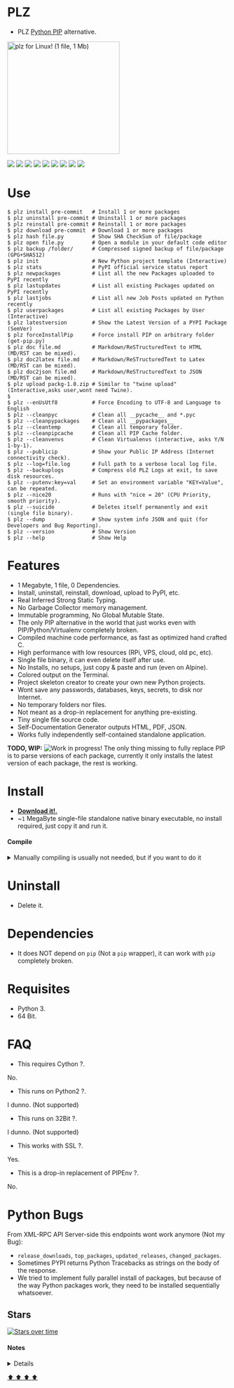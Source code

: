 # PLZ

- PLZ [Python PIP](https://pypi.org) alternative.

<img src="https://raw.githubusercontent.com/juancarlospaco/plz/master/python-wat.png" width="256" height="256" title="plz for Linux! (1 file, 1 Mb)">

![](https://img.shields.io/github/languages/count/juancarlospaco/plz?logoColor=green&style=for-the-badge)
![](https://img.shields.io/github/languages/top/juancarlospaco/plz?style=for-the-badge)
![](https://img.shields.io/github/stars/juancarlospaco/plz?style=for-the-badge)
![](https://img.shields.io/maintenance/yes/2020?style=for-the-badge)
![](https://img.shields.io/github/languages/code-size/juancarlospaco/plz?style=for-the-badge)
![](https://img.shields.io/github/issues-raw/juancarlospaco/plz?style=for-the-badge)
![](https://img.shields.io/github/issues-pr-raw/juancarlospaco/plz?style=for-the-badge)
![](https://img.shields.io/github/last-commit/juancarlospaco/plz?style=for-the-badge)
![](https://img.shields.io/liberapay/patrons/juancarlospaco?style=for-the-badge)


# Use

```console
$ plz install pre-commit   # Install 1 or more packages
$ plz uninstall pre-commit # Uninstall 1 or more packages
$ plz reinstall pre-commit # Reinstall 1 or more packages
$ plz download pre-commit  # Download 1 or more packages
$ plz hash file.py         # Show SHA CheckSum of file/package
$ plz open file.py         # Open a module in your default code editor
$ plz backup /folder/      # Compressed signed backup of file/package (GPG+SHA512)
$ plz init                 # New Python project template (Interactive)
$ plz stats                # PyPI official service status report
$ plz newpackages          # List all the new Packages uploaded to PyPI recently
$ plz lastupdates          # List all existing Packages updated on PyPI recently
$ plz lastjobs             # List all new Job Posts updated on Python recently
$ plz userpackages         # List all existing Packages by User (Interactive)
$ plz latestversion        # Show the Latest Version of a PYPI Package (SemVer)
$ plz forceInstallPip      # Force install PIP on arbitrary folder (get-pip.py)
$ plz doc file.md          # Markdown/ReSTructuredText to HTML  (MD/RST can be mixed).
$ plz doc2latex file.md    # Markdown/ReSTructuredText to Latex (MD/RST can be mixed).
$ plz doc2json file.md     # Markdown/ReSTructuredText to JSON  (MD/RST can be mixed).
$ plz upload packg-1.0.zip # Similar to "twine upload" (Interactive,asks user,wont need Twine).
$
$ plz --enUsUtf8           # Force Encoding to UTF-8 and Language to English
$ plz --cleanpyc           # Clean all __pycache__ and *.pyc
$ plz --cleanpypackages    # Clean all __pypackages__
$ plz --cleantemp          # Clean all temporary folder.
$ plz --cleanpipcache      # Clean all PIP Cache folder.
$ plz --cleanvenvs         # Clean Virtualenvs (interactive, asks Y/N 1-by-1).
$ plz --publicip           # Show your Public IP Address (Internet connectivity check).
$ plz --log=file.log       # Full path to a verbose local log file.
$ plz --backuplogs         # Compress old PLZ Logs at exit, to save disk resources.
$ plz --putenv:key=val     # Set an environment variable "KEY=Value", can be repeated.
$ plz --nice20             # Runs with "nice = 20" (CPU Priority, smooth priority).
$ plz --suicide            # Deletes itself permanently and exit (single file binary).
$ plz --dump               # Show system info JSON and quit (for Developers and Bug Reporting).
$ plz --version            # Show Version
$ plz --help               # Show Help
```


# Features

- 1 Megabyte, 1 file, 0 Dependencies.
- Install, uninstall, reinstall, download, upload to PyPI, etc.
- Real Inferred Strong Static Typing.
- No Garbage Collector memory management.
- Immutable programming, No Global Mutable State.
- The only PIP alternative in the world that just works even with PIP/Python/Virtualenv completely broken.
- Compiled machine code performance, as fast as optimized hand crafted C.
- High performance with low resources (RPi, VPS, cloud, old pc, etc).
- Single file binary, it can even delete itself after use.
- No Installs, no setups, just copy & paste and run (even on Alpine).
- Colored output on the Terminal.
- Project skeleton creator to create your own new Python projects.
- Wont save any passwords, databases, keys, secrets, to disk nor Internet.
- No temporary folders nor files.
- Not meant as a drop-in replacement for anything pre-existing.
- Tiny single file source code.
- Self-Documentation Generator outputs HTML, PDF, JSON.
- Works fully independently self-contained standalone application.

**TODO, WIP:**
![](https://raw.githubusercontent.com/juancarlospaco/plz/master/pepehack.gif "Work in progress!")
The only thing missing to fully replace PIP is to parse versions of each package,
currently it only installs the latest version of each package, the rest is working.


# Install

- [**Download it!.**](https://github.com/juancarlospaco/plz/releases)
- ~`1` MegaByte single-file standalone native binary executable, no install required, just copy it and run it.

#### Compile

<details>

<summary> Manually compiling is usually not needed, but if you want to do it </summary>

```console
$ nimble install https://github.com/juancarlospaco/plz.git
```

Or even more manual:

```console
$ git clone https://github.com/juancarlospaco/plz.git
$ cd plz
$ nim c plz/plz.nim
```

</details>


# Uninstall

- Delete it.


# Dependencies

- It does NOT depend on `pip` (Not a `pip` wrapper), it can work with `pip` completely broken.


# Requisites

- Python 3.
- 64 Bit.


# FAQ

- This requires Cython ?.

No.

- This runs on Python2 ?.

I dunno. (Not supported)

- This runs on 32Bit ?.

I dunno. (Not supported)

- This works with SSL ?.

Yes.

- This is a drop-in replacement of PIPEnv ?.

No.


# Python Bugs

From XML-RPC API Server-side this endpoints wont work anymore (Not my Bug):

- `release_downloads`, `top_packages`, `updated_releases`, `changed_packages`.
- Sometimes PYPI returns Python Tracebacks as strings on the body of the response.
- We tried to implement fully parallel install of packages, but because of the way Python packages work, they need to be installed sequentially whatsoever.


## Stars

[![Stars over time](https://starchart.cc/juancarlospaco/plz.svg)](https://starchart.cc/ThomasTJdev/nim_websitecreator "Star PLZ on GitHub!")


#### Notes

<details>

- http://tonsky.me/blog/disenchantment
- https://medium.com/telnyx-engineering/rip-pipenv-tried-too-hard-do-what-you-need-with-pip-tools-d500edc161d4
- https://github.com/pypa/pipenv/issues/4058#issue-537298446
- https://chriswarrick.com/blog/2018/07/17/pipenv-promises-a-lot-delivers-very-little/
- https://old.reddit.com/r/Python/comments/chkah3/is_pipenv_dead_why_has_the_project_stopped/
- https://np.reddit.com/r/Python/comments/8jd6aq/why_is_pipenv_the_recommended_packaging_tool_by/
- https://github.com/pypa/pipenv/commit/6d77e4a0551528d5d72d81e8a15da4722ad82f26
- https://github.com/pypa/pipenv/commit/1c956d37e6ad20babdb5021610b2ed2c9c4203f2
- https://github.com/pypa/pipenv/commit/e3c72e167d21b921bd3bd89d4217b04628919bb2
- https://github.com/mitsuhiko/pipsi#pipsi (Dead Project)

Quote from PIPEnv Project:

> pipenv release cadence came to a super dramatic halt because of a lot of upstream issues
> (pip broke, setuptools broke, then pip and setuptools both released breaking fixes,
> and we have about 15 dependencies which I personally maintain).

</details>


[  ⬆️  ⬆️  ⬆️  ⬆️  ](#plz "Go to top")
